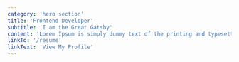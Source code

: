 ```yaml
---
category: 'hero section'
title: 'Frontend Developer'
subtitle: 'I am the Great Gatsby'
content: 'Lorem Ipsum is simply dummy text of the printing and typesetting industry. Lorem Ipsum has been the industry standard dummy text ever since the 1500s, when an unknown printer took a galley of type and scrambled it to make a type specimen book.'
linkTo: '/resume'
linkText: 'View My Profile'
---
```

